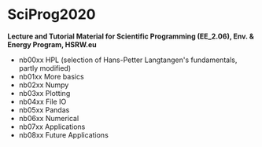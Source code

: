 # SciProg2020

**Lecture and Tutorial Material for Scientific Programming (EE_2.06), Env. & Energy Program, HSRW.eu**

* nb00xx HPL (selection of Hans-Petter Langtangen's fundamentals, partly modified)
* nb01xx More basics
* nb02xx Numpy
* nb03xx Plotting
* nb04xx File IO
* nb05xx Pandas
* nb06xx Numerical
* nb07xx Applications
* nb08xx Future Applications

